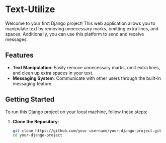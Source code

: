 # Text-Utilize

Welcome to your first Django project! This web application allows you to manipulate text by removing unnecessary marks, omitting extra lines, and spaces. Additionally, you can use this platform to send and receive messages. 

## Features

- **Text Manipulation**: Easily remove unnecessary marks, omit extra lines, and clean up extra spaces in your text.
- **Messaging System**: Communicate with other users through the built-in messaging feature.

## Getting Started

To run this Django project on your local machine, follow these steps:

1. **Clone the Repository**:

   ```bash
   git clone https://github.com/your-username/your-django-project.git
   cd your-django-project
